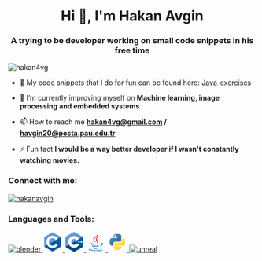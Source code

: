 <h1 align="center">Hi 👋, I'm Hakan Avgin</h1>
<h3 align="center">A trying to be developer working on small code snippets in his free time</h3>

<p align="left"> <img src="https://komarev.com/ghpvc/?username=hakan4vg&label=Profile%20views&color=0e75b6&style=flat" alt="hakan4vg" /> </p>

- 🔭 My code snippets that I do for fun can be found here: [Java-exercises](https://github.com/hakan4vg/Java-exercises)

- 🌱 I’m currently improving myself on **Machine learning, image processing and embedded systems**

- 📫 How to reach me **hakan4vg@gmail.com / havgin20@posta.pau.edu.tr**

- ⚡ Fun fact **I would be a way better developer if I wasn't constantly watching movies.**

<h3 align="left">Connect with me:</h3>
<p align="left">
<a href="https://linkedin.com/in/hakanavgin" target="blank"><img align="center" src="https://raw.githubusercontent.com/rahuldkjain/github-profile-readme-generator/master/src/images/icons/Social/linked-in-alt.svg" alt="hakanavgin" height="30" width="40" /></a>
</p>

<h3 align="left">Languages and Tools:</h3>
<p align="left"> <a href="https://www.blender.org/" target="_blank" rel="noreferrer"> <img src="https://download.blender.org/branding/community/blender_community_badge_white.svg" alt="blender" width="40" height="40"/> </a> <a href="https://www.cprogramming.com/" target="_blank" rel="noreferrer"> <img src="https://raw.githubusercontent.com/devicons/devicon/master/icons/c/c-original.svg" alt="c" width="40" height="40"/> </a> <a href="https://www.w3schools.com/cpp/" target="_blank" rel="noreferrer"> <img src="https://raw.githubusercontent.com/devicons/devicon/master/icons/cplusplus/cplusplus-original.svg" alt="cplusplus" width="40" height="40"/> </a> <a href="https://www.java.com" target="_blank" rel="noreferrer"> <img src="https://raw.githubusercontent.com/devicons/devicon/master/icons/java/java-original.svg" alt="java" width="40" height="40"/> </a> <a href="https://www.python.org" target="_blank" rel="noreferrer"> <img src="https://raw.githubusercontent.com/devicons/devicon/master/icons/python/python-original.svg" alt="python" width="40" height="40"/> </a> <a href="https://unrealengine.com/" target="_blank" rel="noreferrer"> <img src="https://raw.githubusercontent.com/kenangundogan/fontisto/036b7eca71aab1bef8e6a0518f7329f13ed62f6b/icons/svg/brand/unreal-engine.svg" alt="unreal" width="40" height="40"/> </a> </p>
